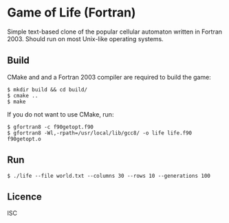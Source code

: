 # Game of Life (Fortran)
Simple text-based clone of the popular cellular automaton written in Fortran
2003. Should run on most Unix-like operating systems.

## Build
CMake and and a Fortran 2003 compiler are required to build the game:
```
$ mkdir build && cd build/
$ cmake ..
$ make
```
If you do not want to use CMake, run:
```
$ gfortran8 -c f90getopt.f90
$ gfortran8 -Wl,-rpath=/usr/local/lib/gcc8/ -o life life.f90 f90getopt.o
```

## Run
```
$ ./life --file world.txt --columns 30 --rows 10 --generations 100
```

## Licence
ISC
